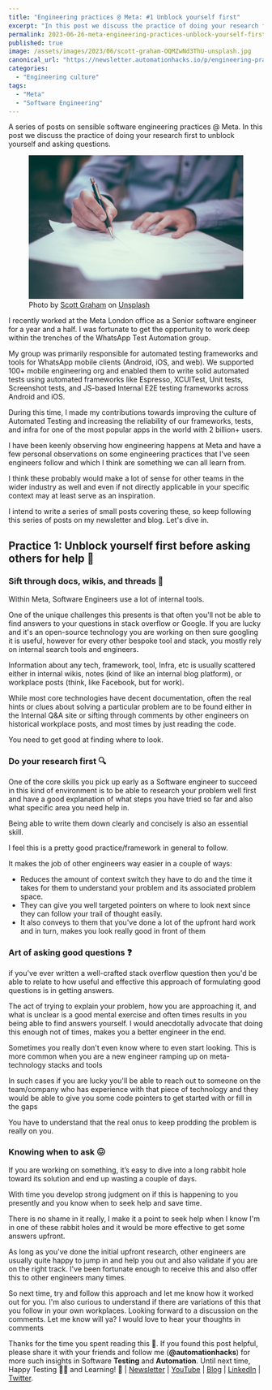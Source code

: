 ```yaml
---
title: "Engineering practices @ Meta: #1 Unblock yourself first"
excerpt: "In this post we discuss the practice of doing your research first to unblock yourself and asking questions"
permalink: 2023-06-26-meta-engineering-practices-unblock-yourself-first
published: true
image: /assets/images/2023/06/scott-graham-OQMZwNd3ThU-unsplash.jpg
canonical_url: "https://newsletter.automationhacks.io/p/engineering-practices-meta-unblock"
categories:
  - "Engineering culture"
tags:
  - "Meta"
  - "Software Engineering"
---
```


A series of posts on sensible software engineering practices @ Meta. In this post we discuss the practice of doing your research first to unblock yourself and asking questions.

<figure class="image">
    <img src="assets/images/2023/06/scott-graham-OQMZwNd3ThU-unsplash.jpg" alt="A man holding a pen and writing something on papers">
    <figcaption>
        Photo by <a
            href="https://unsplash.com/@homajob?utm_source=unsplash&utm_medium=referral&utm_content=creditCopyText">Scott Graham</a>
on <a
            href="https://unsplash.com/photos/OQMZwNd3ThU?utm_source=unsplash&utm_medium=referral&utm_content=creditCopyText">Unsplash</a>
    </figcaption>
</figure>

I recently worked at the Meta London office as a Senior software engineer for a year and a half. I was fortunate to get the opportunity to work deep within the trenches of the WhatsApp Test Automation group.

My group was primarily responsible for automated testing frameworks and tools for WhatsApp mobile clients (Android, iOS, and web). We supported 100+ mobile engineering org and enabled them to write solid automated tests using automated frameworks like Espresso, XCUITest, Unit tests, Screenshot tests, and JS-based Internal E2E testing frameworks across Android and iOS.

During this time, I made my contributions towards improving the culture of Automated Testing and increasing the reliability of our frameworks, tests, and infra for one of the most popular apps in the world with 2 billion+ users.

I have been keenly observing how engineering happens at Meta and have a few personal observations on some engineering practices that I've seen engineers follow and which I think are something we can all learn from.

I think these probably would make a lot of sense for other teams in the wider industry as well and even if not directly applicable in your specific context may at least serve as an inspiration.

I intend to write a series of small posts covering these, so keep following this series of posts on my newsletter and blog. Let's dive in.

## Practice 1: Unblock yourself first before asking others for help 🙏

### Sift through docs, wikis, and threads 📃

Within Meta, Software Engineers use a lot of internal tools.

One of the unique challenges this presents is that often you'll not be able to find answers to your questions in stack overflow or Google. If you are lucky and it's an open-source technology you are working on then sure googling it is useful, however for every other bespoke tool and stack, you mostly rely on internal search tools and engineers.

Information about any tech, framework, tool, Infra, etc is usually scattered either in internal wikis, notes (kind of like an internal blog platform), or workplace posts (think, like Facebook, but for work).

While most core technologies have decent documentation, often the real hints or clues about solving a particular problem are to be found either in the Internal Q&A site or sifting through comments by other engineers on historical workplace posts, and most times by just reading the code.

You need to get good at finding where to look.

### Do your research first 🔍

One of the core skills you pick up early as a Software engineer to succeed in this kind of environment is to be able to research your problem well first and have a good explanation of what steps you have tried so far and also what specific area you need help in.

Being able to write them down clearly and concisely is also an essential skill.

I feel this is a pretty good practice/framework in general to follow.

It makes the job of other engineers way easier in a couple of ways:

- Reduces the amount of context switch they have to do and the time it takes for them to understand your problem and its associated problem space.
- They can give you well targeted pointers on where to look next since they can follow your trail of thought easily.
- It also conveys to them that you've done a lot of the upfront hard work and in turn, makes you look really good in front of them

### Art of asking good questions ❓

if you've ever written a well-crafted stack overflow question then you'd be able to relate to how useful and effective this approach of formulating good questions is in getting answers.

The act of trying to explain your problem, how you are approaching it, and what is unclear is a good mental exercise and often times results in you being able to find answers yourself. I would anecdotally advocate that doing this enough not of times, makes you a better engineer in the end.

Sometimes you really don't even know where to even start looking. This is more common when you are a new engineer ramping up on meta-technology stacks and tools

In such cases if you are lucky you'll be able to reach out to someone on the team/company who has experience with that piece of technology and they would be able to give you some code pointers to get started with or fill in the gaps

You have to understand that the real onus to keep prodding the problem is really on you.

### Knowing when to ask 😖

If you are working on something, it’s easy to dive into a long rabbit hole toward its solution and end up wasting a couple of days.

With time you develop strong judgment on if this is happening to you presently and you know when to seek help and save time.

There is no shame in it really, I make it a point to seek help when I know I'm in one of these rabbit holes and it would be more effective to get some answers upfront.

As long as you've done the initial upfront research, other engineers are usually quite happy to jump in and help you out and also validate if you are on the right track. I've been fortunate enough to receive this and also offer this to other engineers many times.

So next time, try and follow this approach and let me know how it worked out for you. I'm also curious to understand if there are variations of this that you follow in your own workplaces. Looking forward to a discussion on the comments.
Let me know will ya? I would love to hear your thoughts in comments

Thanks for the time you spent reading this 🙌. If you found this post helpful, please share it with your friends and follow me (**@automationhacks**) for more such insights in Software **Testing** and **Automation**. Until next time, Happy Testing 🕵🏻 and Learning! 🌱 | [Newsletter](https://newsletter.automationhacks.io/) | [YouTube](https://www.youtube.com/@automationhacks) | [Blog](https://automationhacks.io/) | [LinkedIn](https://www.linkedin.com/in/automationhacks/) | [Twitter](https://twitter.com/automationhacks).
